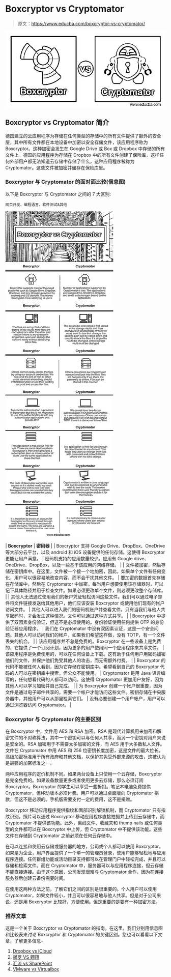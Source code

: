 # Boxcryptor vs Cryptomator

> 原文：<https://www.educba.com/boxcryptor-vs-cryptomator/>

![Boxcryptor-vs-Cryptomator](img/9b1de43f8519bdbef52c083f40c43a31.png)



## Boxcryptor vs Cryptomator 简介

德国建立的云应用程序为存储在任何类型的存储中的所有文件提供了额外的安全层，其中所有文件都在本地设备中加密以安全存储文件，该应用程序称为 Boxcryptor。这种加密会发生在 Google Drive 或 Box 或 Dropbox 中存储的所有文件上。德国的应用程序为存储在 Dropbox 中的所有文件创建了保险库，这样任何外部用户都无法知道云存储中存储了什么，这种应用程序被称为 Cryptomator。这些文件被加密并储存在保险库里。

### Boxcryptor 与 Cryptomator 的面对面比较(信息图)

以下是 Boxcryptor 与 Cryptomator 之间的 7 大区别:

<small>网页开发、编程语言、软件测试&其他</small>

![Boxcryptor-vs-Cryptomator-info](img/76d8f2325c8cafb2fb70905d9d0b9309.png)



| **Boxcryptor** | **密码器** |
| Boxcryptor 支持 Google Drive、DropBox、OneDrive 等大部分云平台，以及 android 和 iOS 设备提供的任何存储。这使得 Boxcryptor 更能让用户满意。 | 密码机支持的应用数量较少。应用有 Google drive、OneDrive、DropBox，以及一些基于该应用的网络存储。 |
| 文件被加密，然后存储在密钥库中。在这里，文件被一个接一个地加密，因此，如果单个文件有任何变化，用户可以很容易地改变内容，而不会干扰其他文件。 | 要加密的数据首先存储在存储库中，然后在 Cryptomator 中加密。每当用户想要使用该存储器时，可以记下具体路径并用于检查文件。如果必须更改单个文件，则必须更改整个存储库。 |
| 其他人无法通过使用我们的帐户凭证轻松访问这些文件。我们可以通过电子邮件将文件链接发送给其他用户，他们应该安装 Boxcryptor 或使用他们现有的帐户访问文件。 | 其他人可以进入我们的密码机账户并查看文件。只有当我们与他人共享密码时，才会发生这种情况。文件可以通过这种方式共享。 |
| Boxcryptor 中提供了双因素身份验证，但这不是必须使用的。身份验证使用任何提供 OTP 的身份验证器应用程序。 | 我们在 Cryptomator 中没有双因素认证，这是一个安全问题。其他人可以访问我们的帐户，如果我们希望这样做，没有 TOTP，有一个文件丢失的机会。 |
| 该应用程序并不总是免费的。Boxcryptor 在一些设备上是免费的，它提供了一个订阅计划，因为更多的用户使用同一个应用程序来共享文件。 | 该应用程序是免费使用的，可以在任何设备上下载。这有助于任何用户用密码加密他们的文件，并保护他们免受其他人的攻击，而无需额外付费。 |
| Boxcryptor 的代码不能被任何人看到，因为它存储在密钥库中。希望看到自己的 Boxcryptor 代码的人可以在密钥库中搜索，但公众不能使用。 | Cryptomator 是用 Java 语言编写的，任何想看代码的人都可以访问。这使得 Cryptomator 更加用户友好，因为其他人可以学习加密并自己完成。 |
| 为 Boxcryptor 创建一个帐户很重要，因为文件是通过电子邮件共享的，需要一个帐户才能访问这些文件。密钥存储在中央服务器中，其他用户可以从那里检索它们。 | 没有必要创建一个用户帐户，用户可以通过浏览器访问 Cryptomator。 |

### Boxcryptor 与 Cryptomator 的主要区别

在 Boxcryptor 中，文件用 AES 和 RSA 加密。RSA 是现代计算机用来加密和解密文件的不对称算法，其中一个密钥可以与任何人共享，而另一个密钥对用户来说是安全的。RSA 加密用于不需要太多加密的文件，而 AES 用于大多数私人文件。文件在 Cryptomator 中用 AES 和 256 位密钥长度加密，这是文件的最大位长。高级加密标准用于所有政府和其他文档，以保护其免受外部来源的攻击，这被认为是最强的加密标准之一。

两种应用程序的定价机制不同。如果两台设备上只使用一个云存储，Boxcryptor 是完全免费的。如果设备数量更多或者使用更多云存储，那么必须订阅 Boxcryptor。Boxcryptor 的学生可以享受一些折扣。笔记本电脑免费提供 Cryptomator，但移动版本必须付费。用户可以通过桌面版向 Cryptomator 捐款，但这不是必须的。手机版需要支付一定的费用，这不是捐赠。

Boxcryptor 移动应用程序提供指纹和面部识别解锁机制，而 Cryptomator 只有指纹识别。照片可以通过 Boxcryptor 移动应用程序直接拍摄并上传到云存储中，而 Cryptomator 不提供该功能。此外，离线文件、收藏夹和 thump nails 或任何类型的文件都可以在 Boxcryptor 中上传，但 Cryptomator 中不提供该功能。这些文件在存储到 Cryptomator 之前必须在任何云存储中。

在可以连接和使用云存储或服务器的地方，公司或个人都可以使用 Boxcryptor。如果是为企业，用户界面提供了一个单一的管理员登录，使用户能够轻松地与应用程序连接。任何群组功能或活动目录支持都可以在管理门户中轻松完成，并且可以存储和检索文件。而在 Cryptomator 中，服务器可以与应用程序连接，但云存储不能直接连接。由于这个原因，公司发现很难与 Cryptomator 合作，因为在连接服务器后创建云备份需要时间。

在使用这两种方法之前，了解它们之间的区别是很重要的。个人用户可以使用 Cryptomator，如果文件较小，并且可以很容易地与他人共享。但是对于公司来说，还是用 Boxcryptor 比较好，方便使用。但是重要的是要有一种加密方法。

### 推荐文章

这是一个关于 Boxcryptor vs Cryptomator 的指南。在这里，我们分别用信息图和比较表来讨论 Boxcryptor 和 Cryptomator 的关键区别。您也可以看看以下文章，了解更多信息–

1.  [Dropbox vs iCloud](https://www.educba.com/dropbox-vs-icloud/)
2.  [暹罗 VS 翱翔](https://www.educba.com/siem-vs-soar/)
3.  [汇流 vs SharePoint](https://www.educba.com/confluence-vs-sharepoint/)
4.  [VMware vs Virtualbox](https://www.educba.com/vmware-vs-virtualbox/)





